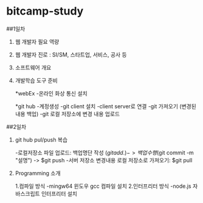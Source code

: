 # bitcamp-study

##1일차

1) 웹 개발자 필요 역량

2) 웹 개발자 진로 : SI/SM, 스타트업, 서비스, 공사 등

3) 소프트웨어 개요
	
4) 개발학습 도구 준비

	*webEx
	-온라인 화상 통신 설치	
	
	*git hub
	-계정생성
	-git client 설치
	-client server로 연결
	-git 가져오기 (변경된 내용 백업)
	-git 로컬 저장소에 변경 내용 업로드
	


##2일차

1) git hub pul/push 복습
	
	-로컬저장소 파일 업로드: 백업명단 작성 ($git add .)  -> 백업 수행 ($git commit -m "설명") -> $git push
	-서버 저장소 변경내용 로컬 저장소로 가져오기: $git pull

2) Programming 소개 
	
	1.컴파일 방식
		-mingw64 윈도우 gcc 컴파일 설치
	2.인터프리터 방식
		-node.js 자바스크립트 인터프리터 설치
	